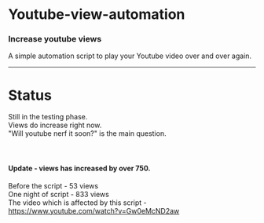 # Youtube-view-automation

### Increase youtube views
A simple automation script to play your Youtube video over and over again.
<br>

---


# Status

Still in the testing phase.<br>
Views do increase right now.<br>
"Will youtube nerf it soon?" is the main question.<br>
<br>
<br>
#### Update - views has increased by over 750.
Before the script - 53 views<br>
One night of script - 833 views<br>
The video which is affected by this script - https://www.youtube.com/watch?v=Gw0eMcND2aw
<br>
